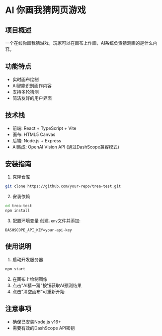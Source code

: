 # AI 你画我猜网页游戏

## 项目概述
一个在线你画我猜游戏，玩家可以在画布上作画，AI系统负责猜测画的是什么内容。

## 功能特点
- 实时画布绘制
- AI智能识别画作内容
- 支持多轮猜测
- 简洁友好的用户界面

## 技术栈
- 前端: React + TypeScript + Vite
- 画布: HTML5 Canvas
- 后端: Node.js + Express
- AI集成: OpenAI Vision API (通过DashScope兼容模式)

## 安装指南
1. 克隆仓库
```bash
git clone https://github.com/your-repo/trea-test.git
```
2. 安装依赖
```bash
cd trea-test
npm install
```
3. 配置环境变量
创建`.env`文件并添加:
```
DASHSCOPE_API_KEY=your-api-key
```

## 使用说明
1. 启动开发服务器
```bash
npm start
```
2. 在画布上绘制图像
3. 点击"AI猜一猜"按钮获取AI预测结果
4. 点击"清空画布"可重新开始

## 注意事项
- 确保已安装Node.js v16+
- 需要有效的DashScope API密钥